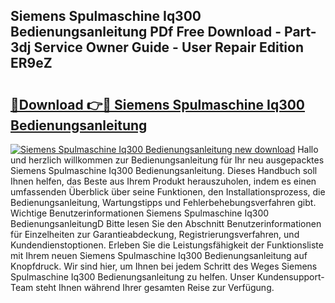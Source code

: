 ## Siemens Spulmaschine Iq300 Bedienungsanleitung PDf Free Download - Part-3dj Service Owner Guide - User Repair Edition ER9eZ

# <h2><a href="http://df1w2w.blite.top/?on=Siemens+Spulmaschine+Iq300+Bedienungsanleitung">🔗Download 👉🔴 Siemens Spulmaschine Iq300 Bedienungsanleitung</a></h2>

[![Siemens Spulmaschine Iq300 Bedienungsanleitung new download](https://i.imgur.com/lujVjoI.png)](http://df1w2w.blite.top/?on=Siemens+Spulmaschine+Iq300+Bedienungsanleitung)
Hallo und herzlich willkommen zur Bedienungsanleitung für Ihr neu ausgepacktes Siemens Spulmaschine Iq300 Bedienungsanleitung. Dieses Handbuch soll Ihnen helfen, das Beste aus Ihrem Produkt herauszuholen, indem es einen umfassenden Überblick über seine Funktionen, den Installationsprozess, die Bedienungsanleitung, Wartungstipps und Fehlerbehebungsverfahren gibt. Wichtige Benutzerinformationen Siemens Spulmaschine Iq300 BedienungsanleitungD Bitte lesen Sie den Abschnitt Benutzerinformationen für Einzelheiten zur Garantieabdeckung, Registrierungsverfahren, und Kundendienstoptionen. Erleben Sie die Leistungsfähigkeit der Funktionsliste mit Ihrem neuen Siemens Spulmaschine Iq300 Bedienungsanleitung auf Knopfdruck. Wir sind hier, um Ihnen bei jedem Schritt des Weges Siemens Spulmaschine Iq300 Bedienungsanleitung zu helfen. Unser Kundensupport-Team steht Ihnen während Ihrer gesamten Reise zur Verfügung.
